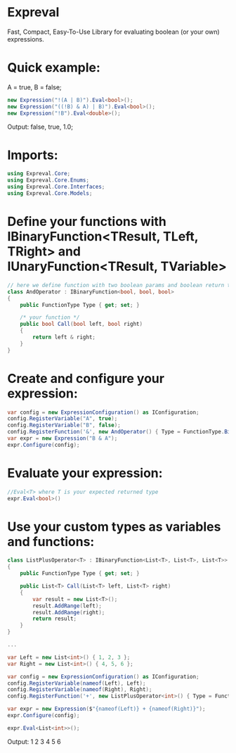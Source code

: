 # Expreval
Fast, Compact, Easy-To-Use Library for evaluating boolean (or your own) expressions.

# Quick example:

A = true, B = false; 
```csharp
new Expression("!(A | B)").Eval<bool>();
new Expression("((!B) & A) | B)").Eval<bool>();
new Expression("!B").Eval<double>();
```
Output: false, true, 1.0;

# Imports:
```csharp
using Expreval.Core;
using Expreval.Core.Enums;
using Expreval.Core.Interfaces;
using Expreval.Core.Models;
```

# Define your functions with IBinaryFunction<TResult, TLeft, TRight> and IUnaryFunction<TResult, TVariable>

```csharp
// here we define function with two boolean params and boolean return type
class AndOperator : IBinaryFunction<bool, bool, bool>
{
    public FunctionType Type { get; set; }

    /* your function */
    public bool Call(bool left, bool right)
    {
        return left & right;
    }
}
```

# Create and configure your expression:

```csharp
var config = new ExpressionConfiguration() as IConfiguration;
config.RegisterVariable("A", true);
config.RegisterVariable("B", false);
config.RegisterFunction('&', new AndOperator() { Type = FunctionType.Binary });
var expr = new Expression("B & A");
expr.Configure(config);
```

# Evaluate your expression:
```csharp
//Eval<T> where T is your expected returned type
expr.Eval<bool>()
```

# Use your custom types as variables and functions:

```csharp
class ListPlusOperator<T> : IBinaryFunction<List<T>, List<T>, List<T>>
{
    public FunctionType Type { get; set; }

    public List<T> Call(List<T> left, List<T> right)
    {
        var result = new List<T>();
        result.AddRange(left);
        result.AddRange(right);
        return result;
    }
}

...

var Left = new List<int>() { 1, 2, 3 };
var Right = new List<int>() { 4, 5, 6 };

var config = new ExpressionConfiguration() as IConfiguration;
config.RegisterVariable(nameof(Left), Left);
config.RegisterVariable(nameof(Right), Right);
config.RegisterFunction('+', new ListPlusOperator<int>() { Type = FunctionType.Binary });

var expr = new Expression($"{nameof(Left)} + {nameof(Right)}");
expr.Configure(config);

expr.Eval<List<int>>();
```
Output: 1 2 3 4 5 6